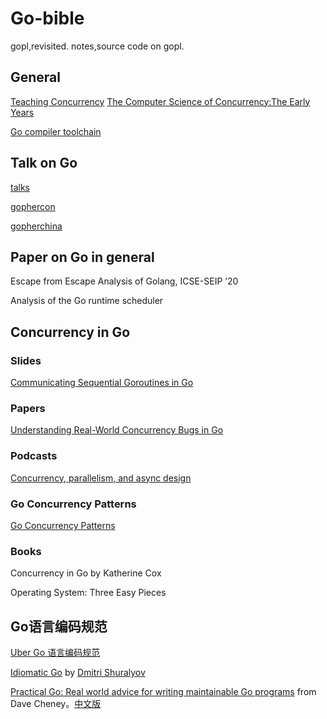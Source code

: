# Go-bible
gopl,revisited. notes,source code on gopl.

## General 

[Teaching Concurrency](http://lamport.azurewebsites.net/pubs/teaching-concurrency.pdf)
[The Computer Science of Concurrency:The Early Years](http://lamport.azurewebsites.net/pubs/turing.pdf)

[Go compiler toolchain](./go-compiler-toolchain.md)

## Talk on Go

[talks](https://github.com/golang/talks)

[gophercon](https://github.com/gophercon)

[gopherchina](https://github.com/gopherchina/conference)

## Paper on Go in general

Escape from Escape Analysis of Golang, ICSE-SEIP ’20 

Analysis of the Go runtime scheduler 

## Concurrency in Go

### Slides

[Communicating Sequential Goroutines in Go](./go-concurrency.md)

### Papers

[Understanding Real-World Concurrency Bugs in Go](https://songlh.github.io/talks/go-study.pptx)

### Podcasts

[Concurrency, parallelism, and async design](https://changelog.com/gotime/109)

### Go Concurrency Patterns

[Go Concurrency Patterns](https://www.bilibili.com/video/av2835116?from=search&seid=242434604365157656)

### Books

Concurrency in Go by Katherine Cox

Operating System: Three Easy Pieces

## Go语言编码规范

[Uber Go 语言编码规范](https://github.com/uber-go/guide)

[Idiomatic Go](https://dmitri.shuralyov.com/idiomatic-go) by [Dmitri Shuralyov](https://github.com/dmitshur)

[Practical Go: Real world advice for writing maintainable Go programs](https://dave.cheney.net/practical-go/presentations/qcon-china.html) from Dave Cheney。[中文版](https://studygolang.com/articles/16335?fr=sidebar)